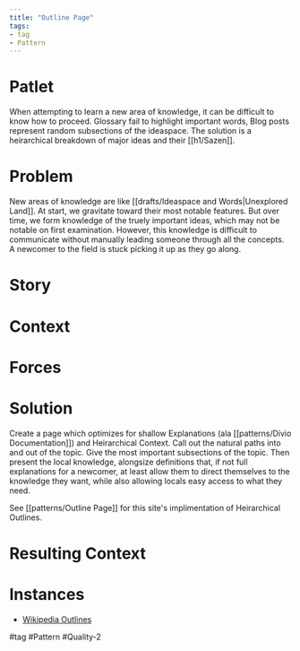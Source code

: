 ```yaml
---
title: "Outline Page"
tags:
- tag
- Pattern
---
```

# Patlet
When attempting to learn a new area of knowledge, it can be difficult to know how to proceed.  Glossary fail to highlight important words, Blog posts represent random subsections of the ideaspace.  The solution is a heirarchical breakdown of major ideas and their [[h1/Sazen]].

# Problem
New areas of knowledge are like [[drafts/Ideaspace and Words|Unexplored Land]]. At start, we gravitate toward their most notable features.  But over time, we form knowledge of the truely important ideas, which may not be notable on first examination.  However, this knowledge is difficult to communicate without manually leading someone through all the concepts.  A newcomer to the field is stuck picking it up as they go along.

# Story

# Context

# Forces

# Solution
Create a page which optimizes for shallow Explanations (ala [[patterns/Divio Documentation]]) and Heirarchical Context. Call out the natural paths into and out of the topic.  Give the most important subsections of the topic.  Then present the local knowledge, alongsize definitions that, if not full explanations for a newcomer, at least allow them to direct themselves to the knowledge they want, while also allowing locals easy access to what they need.

See [[patterns/Outline Page]] for this site's implimentation of Heirarchical Outlines.

# Resulting Context

# Instances
- [Wikipedia Outlines](https://en.wikipedia.org/wiki/Wikipedia:Contents/Outlines)

#tag #Pattern #Quality-2